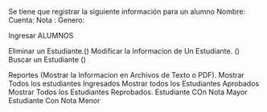
Se tiene que registrar la siguiente información para un alumno
Nombre:
Cuenta:
Nota  :
Genero:

Ingresar ALUMNOS

Eliminar un Estudiante.()
Modificar la Informacion de Un Estudiante. ()  
Buscar un Estudiante  ()




Reportes (Mostrar la Informacion en Archivos de Texto o PDF).
	Mostrar Todos los estudiantes Ingresados
	Mostrar todos los Estudiantes Aprobados
	Mostrar Todos los Estudiantes Reprobados.
	Estudiante COn Nota Mayor
	Estudiante Con Nota Menor
